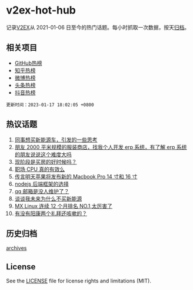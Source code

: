 # v2ex-hot-hub

 记录[V2EX](https://www.v2ex.com/)从 2021-01-06 日至今的热门话题。每小时抓取一次数据，按天[归档](archives)。
 
 ## 相关项目

- [GitHub热榜](https://github.com/it985/github-hot-hub)
- [知乎热榜](https://github.com/it985/zhihu-hot-hub)
- [微博热榜](https://github.com/it985/weibo-hot-hub)
- [头条热榜](https://github.com/it985/toutiao-hot-hub)
- [抖音热榜](https://github.com/it985/douyin-hot-hub)


 `更新时间：2023-01-17 18:02:05 +0800`

## 热议话题

1. [同事想买新能源车，引发的一些思考](https://www.v2ex.com/t/909426)
1. [朋友 2000 平米规模的服装商店，找我个人开发 erp 系统，有了解 erp 系统的朋友说说这个难度大吗](https://www.v2ex.com/t/909389)
1. [现阶段是买房的好时候吗？](https://www.v2ex.com/t/909440)
1. [职场 CPU 真的有效么](https://www.v2ex.com/t/909429)
1. [传言明天苹果将发布新的 Macbook Pro 14 寸和 16 寸](https://www.v2ex.com/t/909397)
1. [nodejs 后端框架的选择](https://www.v2ex.com/t/909372)
1. [qq 邮箱是没人维护了？](https://www.v2ex.com/t/909420)
1. [谈谈我未来为什么不买新能源](https://www.v2ex.com/t/909508)
1. [MX Linux 连续 12 个月排名 NO.1,太厉害了](https://www.v2ex.com/t/909377)
1. [有没有阳康两个礼拜还咳嗽的？](https://www.v2ex.com/t/909399)

## 历史归档

[archives](archives)

## License

See the [LICENSE](LICENSE) file for license rights and limitations (MIT).
